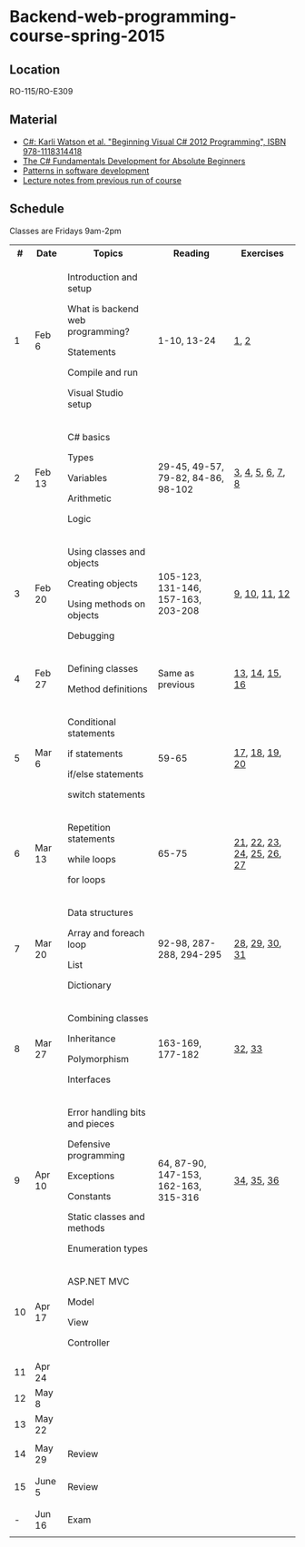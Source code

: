 Backend-web-programming-course-spring-2015
==========================================

## Location

RO-115/RO-E309

## Material

- <a href="http://www.amazon.com/Beginning-Visual-C-2012-Programming/dp/1118314417/ref=sr_1_1?s=books&ie=UTF8&qid=1399059557&sr=1-1&keywords=9781118314418">C#: Karli Watson et al. "Beginning Visual C# 2012 Programming", ISBN 978-1118314418</a>
- <a href="http://channel9.msdn.com/Series/C-Sharp-Fundamentals-Development-for-Absolute-Beginners">The C# Fundamentals Development for Absolute Beginners</a>
- <a href="https://github.com/ronnieholm/Programming-technology-course-spring-2013/blob/master/Lecture%207%20-%20Patterns%20in%20software%20development.pptx?raw=true">Patterns in software development</a>
- <a href="Notes.md">Lecture notes from previous run of course</a>

## Schedule

Classes are Fridays 9am-2pm

  <table>
    <tr>
	  <th>#</th>
	  <th>Date</th>
	  <th>Topics</th>
	  <th>Reading</th>
	  <th>Exercises</th>
    </tr>
	<tr>
	  <td>1</td>
	  <td>Feb 6</td>
	  <td>
		<p>Introduction and setup</p>
		<p>What is backend web programming?</p>
		<p>Statements</p>
		<p>Compile and run</p>
		<p>Visual Studio setup</p>
	  </td>
	  <td>1-10, 13-24</td>
	  <td>
		<a href="Source/Exercises/Exercise01">1</a>, 
		<a href="Source/Exercises/Exercise02">2</a>
	  </td>
	</tr>
	<tr>
	  <td>2</td>
	  <td>Feb 13</td>
	  <td>
		<p>C# basics</p>
		<p>Types</p>
		<p>Variables</p>
		<p>Arithmetic</p>
		<p>Logic</p>
	  </td>
	  <td>29-45, 49-57, 79-82, 84-86, 98-102</td>
	  <td>
  		<a href="Source/Exercises/Exercise03">3</a>, 
	    <a href="Source/Exercises/Exercise04">4</a>, 
	    <a href="Source/Exercises/Exercise05">5</a>, 
	    <a href="Source/Exercises/Exercise06">6</a>, 
	    <a href="Source/Exercises/Exercise07">7</a>, 
	    <a href="Source/Exercises/Exercise08">8</a>
	  </td>
	</tr>
	<tr>
	  <td>3</td>
	  <td>Feb 20</td>
	  <td>
		<p>Using classes and objects</p>
		<p>Creating objects</p>
		<p>Using methods on objects</p>
		<p>Debugging</p>
	  </td>
	  <td>105-123, 131-146, 157-163, 203-208</td>
	  <td>
		<a href="Source/Exercises/Exercise09">9</a>, 
		<a href="Source/Exercises/Exercise10">10</a>, 
		<a href="Source/Exercises/Exercise11">11</a>, 
		<a href="Source/Exercises/Exercise12">12</a>
	  </td>
	</tr>
	<tr>
	  <td>4</td>
	  <td>Feb 27</td>
	  <td>
		<p>Defining classes</p>
		<p>Method definitions</p>
	  </td>
	  <td>Same as previous</td>
	  <td>
		<a href="Source/Exercises/Exercise13">13</a>, 
		<a href="Source/Exercises/Exercise14">14</a>, 
		<a href="Source/Exercises/Exercise15">15</a>, 
		<a href="Source/Exercises/Exercise16">16</a>
	  </td>
	</tr>
    <tr>
	  <td>5</td>
	  <td>Mar 6</td>
	  <td>
		<p>Conditional statements</p>
		<p>if statements</p>
		<p>if/else statements</p>
		<p>switch statements</p>
	  </td>
	  <td>59-65</td>
	  <td>
		<a href="Source/Exercises/Exercise17">17</a>, 
		<a href="Source/Exercises/Exercise18">18</a>, 
		<a href="Source/Exercises/Exercise19">19</a>, 
		<a href="Source/Exercises/Exercise20">20</a>
	  </td>
	</tr>
	<tr>
	  <td>6</td>
	  <td>Mar 13</td>
	  <td>
		<p>Repetition statements</p>
		<p>while loops</p>
		<p>for loops</p>
	  </td>
	  <td>65-75</td>
	  <td>
		<a href="Source/Exercises/Exercise21">21</a>, 
		<a href="Source/Exercises/Exercise22">22</a>, 
		<a href="Source/Exercises/Exercise23">23</a>, 
		<a href="Source/Exercises/Exercise24">24</a>, 
		<a href="Source/Exercises/Exercise25">25</a>, 
		<a href="Source/Exercises/Exercise26">26</a>, 
		<a href="Source/Exercises/Exercise27">27</a>
	  </td>
	</tr>
	<tr>
	  <td>7</td>
	  <td>Mar 20</td>
	  <td>
		<p>Data structures</p>
		<p>Array and foreach loop</p>
		<p>List</p>
		<p>Dictionary</p>
	  </td>
	  <td>92-98, 287-288, 294-295</td>
	  <td>
		<a href="Source/Exercises/Exercise28">28</a>, 
		<a href="Source/Exercises/Exercise29">29</a>, 
		<a href="Source/Exercises/Exercise30">30</a>, 
		<a href="Source/Exercises/Exercise31">31</a>
	  </td>
	</tr>
	<tr>
	  <td>8</td>
	  <td>Mar 27</td>
	  <td>
		<p>Combining classes</p>
		<p>Inheritance</p>
		<p>Polymorphism</p>
		<p>Interfaces</p>
	  </td>
	  <td>163-169, 177-182</td>
	  <td>
		<a href="Source/Exercises/Exercise32">32</a>, 
		<a href="Source/Exercises/Exercise33">33</a>
	  </td>
	</tr>
	<tr>
	  <td>9</td>
	  <td>Apr 10</td>
	  <td>
		<p>Error handling bits and pieces</p>
		<p>Defensive programming</p>
		<p>Exceptions</p>
		<p>Constants</p>
		<p>Static classes and methods</p>
		<p>Enumeration types</p>
	  </td>
	  <td>64, 87-90, 147-153, 162-163, 315-316</td>
	  <td>
		<a href="Source/Exercises/Exercise34">34</a>, 
		<a href="Source/Exercises/Exercise35">35</a>, 
		<a href="Source/Exercises/Exercise36">36</a>
	  </td>
	</tr>
	<tr>
	  <td>10</td>
	  <td>Apr 17</td>
	  <td>	
		<p>ASP.NET MVC</p>
		<p>Model</p>
		<p>View</p>
		<p>Controller</p>	
	  </td>
	  <td></td>
	  <td></td>
	</tr>
	<tr>
	  <td>11</td>
	  <td>Apr 24</td>
	  <td>		
	  </td>
	  <td></td>
	  <td></td>
	</tr>
	<tr>
	  <td>12</td>
	  <td>May 8</td>
	  <td>		
	  </td>
	  <td></td>
	  <td></td>
	</tr>
	<tr>
	  <td>13</td>
	  <td>May 22</td>
	  <td>		
	  </td>
	  <td></td>
	  <td></td>
	</tr>
	<tr>
	  <td>14</td>
	  <td>May 29</td>
	  <td>
		<p>Review</p>
	  </td>
	  <td></td>
	  <td>&nbsp;</td>
	</tr>
	<tr>
	  <td>15</td>
	  <td>June 5</td>
	  <td>
		<p>Review</p>
	  </td>
	  <td></td>
	  <td>&nbsp;</td>
	</tr>
	<tr> 
	  <td>-</td>
	  <td>Jun 16</td>
	  <td>
		<p>Exam</p>
	  </td>
	  <td></td>
	  <td>&nbsp;</td>
	</tr>
  </table>